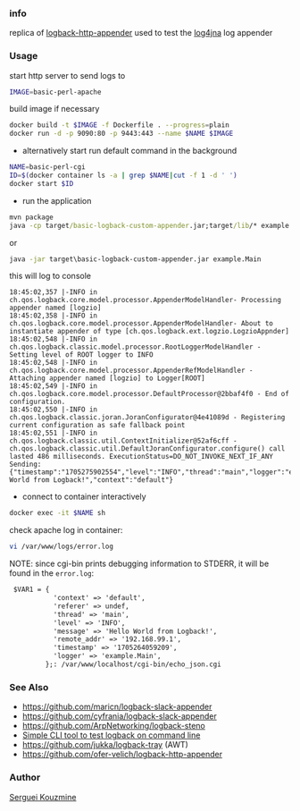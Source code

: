 ### info

replica of [logback-http-appender](https://github.com/ofer-velich/logback-http-appender) used to test the [log4jna](https://github.com/dblock/log4jna) log appender

### Usage

start http server to send logs to

```sh
IMAGE=basic-perl-apache
```
build image if necessary
```sh
docker build -t $IMAGE -f Dockerfile . --progress=plain
docker run -d -p 9090:80 -p 9443:443 --name $NAME $IMAGE
```
* alternatively start run default command in the background
```sh
NAME=basic-perl-cgi
ID=$(docker container ls -a | grep $NAME|cut -f 1 -d ' ')
docker start $ID
```
* run the application
```cmd
mvn package
java -cp target/basic-logback-custom-appender.jar;target/lib/* example.Main
```
or
```cmd
java -jar target\basic-logback-custom-appender.jar example.Main
```
this will log to console
```text
18:45:02,357 |-INFO in ch.qos.logback.core.model.processor.AppenderModelHandler- Processing appender named [logzio]
18:45:02,358 |-INFO in ch.qos.logback.core.model.processor.AppenderModelHandler- About to instantiate appender of type [ch.qos.logback.ext.logzio.LogzioAppnder]
18:45:02,548 |-INFO in ch.qos.logback.classic.model.processor.RootLoggerModelHandler - Setting level of ROOT logger to INFO
18:45:02,548 |-INFO in ch.qos.logback.core.model.processor.AppenderRefModelHandler - Attaching appender named [logzio] to Logger[ROOT]
18:45:02,549 |-INFO in ch.qos.logback.core.model.processor.DefaultProcessor@2bbaf4f0 - End of configuration.
18:45:02,550 |-INFO in ch.qos.logback.classic.joran.JoranConfigurator@4e41089d - Registering current configuration as safe fallback point
18:45:02,551 |-INFO in ch.qos.logback.classic.util.ContextInitializer@52af6cff - ch.qos.logback.classic.util.DefaultJoranConfigurator.configure() call lasted 486 milliseconds. ExecutionStatus=DO_NOT_INVOKE_NEXT_IF_ANY
Sending: {"timestamp":"1705275902554","level":"INFO","thread":"main","logger":"example.Main","message":"Hello World from Logback!","context":"default"}

```
* connect to container interactively
```sh
docker exec -it $NAME sh
```
check apache log in container:
```sh
vi /var/www/logs/error.log
```
NOTE: since cgi-bin prints debugging information to STDERR, it will be found in the `error.log`:
```txt
 $VAR1 = {
           'context' => 'default',
           'referer' => undef,
           'thread' => 'main',
           'level' => 'INFO',
           'message' => 'Hello World from Logback!',
           'remote_addr' => '192.168.99.1',
           'timestamp' => '1705264059209',
           'logger' => 'example.Main',
         };: /var/www/localhost/cgi-bin/echo_json.cgi

```


### See Also
   * https://github.com/maricn/logback-slack-appender
   * https://github.com/cyfrania/logback-slack-appender
   * https://github.com/ArpNetworking/logback-steno
   * [Simple CLI tool to test logback on command line](https://github.com/wlanboy/logbacktest)
   * https://github.com/jukka/logback-tray (AWT)
   * https://github.com/ofer-velich/logback-http-appender

### Author
[Serguei Kouzmine](kouzmine_serguei@yahoo.com)
